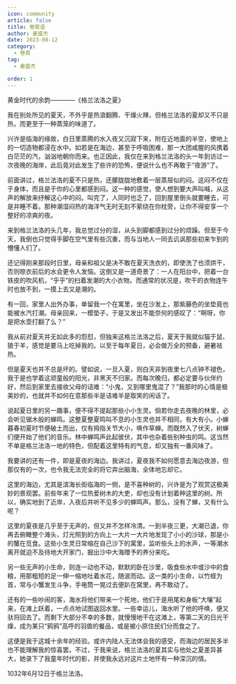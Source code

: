 ```yaml
---
icon: community
article: false
title: 卷首语
author: 姜盛杰
date: 2023-08-12
category:
  - 卷首
tag:
  - 姜盛杰

order: 1
---
```


黄金时代的余韵————《格兰法洛之夏》

<!-- more -->

我在别处所见的夏天，不外乎是热浪翻腾、干燥火辣，但格兰法洛的夏却又不只是热，而更至于一种蒸笼的味道了。

兴许是临海的缘故，白日里蒸腾的水入夜又沉寂下来，附在近地面的半空，使地上的一切造物都浸在水中。如若是在海边，甚至于呼吸困难，那一大团咸腥的风携着白茫茫的汽，汹汹地朝你而来。也正因此，我仅在来到格兰法洛的头一年到访过一次夜晚的海岸，此后竟对此发生了些许的恐怖，便说什么也不再敢于“夜游”了。

前面讲过，格兰法洛的夏不只是热，还朦胧胧地敷着一层蒸屉似的闷。这闷不仅在于身体，而且是于你的心里都感到闷。这一种的感觉，使人想到要大声叫喊，从这声的解放来纾解这心中的闷。叫完了，人同时也乏了，回到屋里倒头就要睡去，可是并睡不着。那种潮湿闷热的海洋气无时无刻不萦绕在你枕旁，让你不得安享一个整好的凉爽的夜。

来到格兰法洛的头几年，我总觉过分的湿，从头到脚都感到过分的烦躁。但至于今天，我倒也只觉得手脚在空气里有些沉重，而与当地人一同去讥讽那些初来乍到的懵懂人们了。

还记得刚来那段时日里，母亲和祖父是决不敢在夏天洗衣的，即使洗了也须烘干，否则晾衣前后的水会更令人发恼。这倒又是一道奇景了：一人在阳台中，把着一台铁皮的吹风机，“乎乎”的扫着发潮的大小衣物。而通常的状况是，吹干的衣物连午时也放不到，一摸上去又是潮的。

有一回，家里人出外办事，单留我一个在寓里，坐在沙发上，那紫藤色的坐垫竟也能被水汽打潮。母亲回来，一模垫子，于是又发出不能奈何的感叹了：“啊呀，你是把水壶打翻了么？”

我从前对夏天并无如此多的怨怼，但独来这格兰法洛之后，夏天于我就似猫于鼠、狼于羊，感觉是要马上吃掉我的。以至于每年夏日，必会做万全的预备，避暑袪热。

但是夏天也并不总是坏的。譬如说，一旦入夏，则白天非到夜里七八点钟不褪色，我于是也学着这顽童般的阳光，非黑天不归家。而每次晚归，都必定要与伙伴约好，然后到家里去接收父母的诘难：“小鬼，又到哪里鬼混了？”我那时的心情是极美妙的，也就并不如何在意那些半是诘难半是取笑的闲话了。

说起夏日里的另一趣事，便不得不提起那些小小生灵。倘若你走去夜晚的林里，必会听见锯木般的蝉鸣。这整夏整夏鸣叫不息的小生灵也并不相同，有大有小。小蝉暮春初夏时节便破土而出，仅有拇指关节大小，唤作草蝉。而既然入了伏天，树蝉们便开始了他们的音乐。林中蝉鸣声此起彼伏，其中也杂着些别种虫的鸣。这当然不单是格兰法洛一地的特色，但配着这里特有的气息，却又独有一番风味了。

我要讲的还有一件，即是夏夜的海边。我讲过，夏夜我不如何愿意去海边夜游，但那仅有的一次，也令我无法完全的将它弃出脑海，全体地忘却它。

这里的海边，尤其是滨海长街临海的一侧，是不喜种树的，兴许是为了观赏这极美妙的景观罢。前些年来了一位热爱树木的大吏，却也没有计划着种这里的树。所以，确实地到了近岸，入夜后并听不见多少的蝉鸣声。那么，没有了蝉，又有什么呢？

这里的夏夜是几乎至于无声的，但又并不怎样冷清。一到半夜三更，大潮已退，你再去俯瞰整个滩头，灯光照到的方向上一大片一大片地发现了小小的沙球，那是小的蟹在觅食。这些小生灵日常缩在自己沙下的寓里，监听些头上的水声，一等潮水离开就迫不及待地大开家门，掘出沙中大海赠予的养分来吃。

另一些无声的小生命，则连一动也不动，默默的卧在沙里，吸食些水中或沙中的食粮，用那粗短的足一伸一缩地吐着水花，随波而动。这一类的小生命，以竹蛏为首，常与小蟹发生斗争，手电筒一晃过去便趴在窝里，再不敢动了。

还有的一些吵闹的客，海水将他们带来一个死地，他们于是用尾和身板“大嚷”起来，在滩上跃着，一点点地试图返回水里。一些幸运儿，海水听了他的呼唤，便又驮将回去了。而剩下大部分不幸的多数，就慢慢地干在这滩上，等第二天的日光干燥，成为某只“鸦鸦”高呼的羽兽的餐品，或是被小原住民们分而食之了。

这便是我于这城十余年的经验。或许内陆人无法体会我的感受，而海边的居民多半也不能理解我的惊喜罢。不过，于我来说，格兰法洛的夏其实与他处之夏差异甚大，她录下了我童年时代的影，并使我永远对这片土地怀有一种深沉的情。

1032年6月12日于格兰法洛。

<FakeAds />